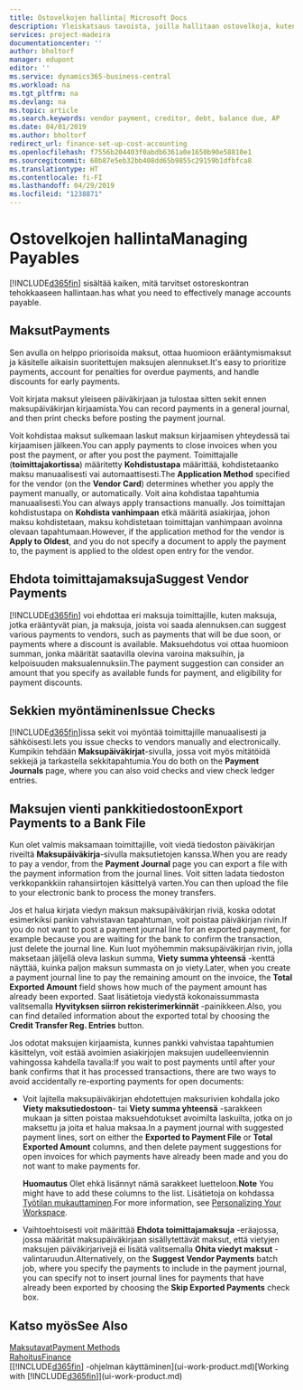 ```yaml
---
title: Ostovelkojen hallinta| Microsoft Docs
description: Yleiskatsaus tavoista, joilla hallitaan ostovelkoja, kuten toimittajamaksuja, lainoja, velkaa ja erääntyvää saldoa.
services: project-madeira
documentationcenter: ''
author: bholtorf
manager: edupont
editor: ''
ms.service: dynamics365-business-central
ms.workload: na
ms.tgt_pltfrm: na
ms.devlang: na
ms.topic: article
ms.search.keywords: vendor payment, creditor, debt, balance due, AP
ms.date: 04/01/2019
ms.author: bholtorf
redirect_url: finance-set-up-cost-accounting
ms.openlocfilehash: f7556b204403f0abdb6361a0e1650b90e58810e1
ms.sourcegitcommit: 60b87e5eb32bb408dd65b9855c29159b1dfbfca8
ms.translationtype: HT
ms.contentlocale: fi-FI
ms.lasthandoff: 04/29/2019
ms.locfileid: "1238871"
---
```

# <a name="managing-payables"></a><span data-ttu-id="72702-103">Ostovelkojen hallinta</span><span class="sxs-lookup"><span data-stu-id="72702-103">Managing Payables</span></span>
[!INCLUDE[d365fin](includes/d365fin_md.md)] <span data-ttu-id="72702-104">sisältää kaiken, mitä tarvitset ostoreskontran tehokkaaseen hallintaan.</span><span class="sxs-lookup"><span data-stu-id="72702-104">has what you need to effectively manage accounts payable.</span></span>  

## <a name="payments"></a><span data-ttu-id="72702-105">Maksut</span><span class="sxs-lookup"><span data-stu-id="72702-105">Payments</span></span>
<span data-ttu-id="72702-106">Sen avulla on helppo priorisoida maksut, ottaa huomioon erääntymismaksut ja käsitelle aikaisin suoritettujen maksujen alennukset.</span><span class="sxs-lookup"><span data-stu-id="72702-106">It's easy to prioritize payments, account for penalties for overdue payments, and handle discounts for early payments.</span></span>

<span data-ttu-id="72702-107">Voit kirjata maksut yleiseen päiväkirjaan ja tulostaa sitten sekit ennen maksupäiväkirjan kirjaamista.</span><span class="sxs-lookup"><span data-stu-id="72702-107">You can record payments in a general journal, and then print checks before posting the payment journal.</span></span>

<span data-ttu-id="72702-108">Voit kohdistaa maksut sulkemaan laskut maksun kirjaamisen yhteydessä tai kirjaamisen jälkeen.</span><span class="sxs-lookup"><span data-stu-id="72702-108">You can apply payments to close invoices when you post the payment, or after you post the payment.</span></span> <span data-ttu-id="72702-109">Toimittajalle (**toimittajakortissa**) määritetty **Kohdistustapa** määrittää, kohdistetaanko maksu manuaalisesti vai automaattisesti.</span><span class="sxs-lookup"><span data-stu-id="72702-109">The **Application Method** specified for the vendor (on the **Vendor Card**) determines whether you apply the payment manually, or automatically.</span></span> <span data-ttu-id="72702-110">Voit aina kohdistaa tapahtumia manuaalisesti.</span><span class="sxs-lookup"><span data-stu-id="72702-110">You can always apply transactions manually.</span></span> <span data-ttu-id="72702-111">Jos toimittajan kohdistustapa on **Kohdista vanhimpaan** etkä määritä asiakirjaa, johon maksu kohdistetaan, maksu kohdistetaan toimittajan vanhimpaan avoinna olevaan tapahtumaan.</span><span class="sxs-lookup"><span data-stu-id="72702-111">However, if the application method for the vendor is **Apply to Oldest**, and you do not specify a document to apply the payment to, the payment is applied to the oldest open entry for the vendor.</span></span>

## <a name="suggest-vendor-payments"></a><span data-ttu-id="72702-112">Ehdota toimittajamaksuja</span><span class="sxs-lookup"><span data-stu-id="72702-112">Suggest Vendor Payments</span></span>
[!INCLUDE[d365fin](includes/d365fin_md.md)] <span data-ttu-id="72702-113">voi ehdottaa eri maksuja toimittajille, kuten maksuja, jotka erääntyvät pian, ja maksuja, joista voi saada alennuksen.</span><span class="sxs-lookup"><span data-stu-id="72702-113">can suggest various payments to vendors, such as payments that will be due soon, or payments where a discount is available.</span></span> <span data-ttu-id="72702-114">Maksuehdotus voi ottaa huomioon summan, jonka määrität saatavilla olevina varoina maksuihin, ja kelpoisuuden maksualennuksiin.</span><span class="sxs-lookup"><span data-stu-id="72702-114">The payment suggestion can consider an amount that you specify as available funds for payment, and eligibility for payment discounts.</span></span>

## <a name="issue-checks"></a><span data-ttu-id="72702-115">Sekkien myöntäminen</span><span class="sxs-lookup"><span data-stu-id="72702-115">Issue Checks</span></span>
[!INCLUDE[d365fin](includes/d365fin_md.md)]<span data-ttu-id="72702-116">issa sekit voi myöntää toimittajille manuaalisesti ja sähköisesti.</span><span class="sxs-lookup"><span data-stu-id="72702-116">lets you issue checks to vendors manually and electronically.</span></span> <span data-ttu-id="72702-117">Kumpikin tehdään **Maksupäiväkirjat**-sivulla, jossa voit myös mitätöidä sekkejä ja tarkastella sekkitapahtumia.</span><span class="sxs-lookup"><span data-stu-id="72702-117">You do both on the **Payment Journals** page, where you can also void checks and view check ledger entries.</span></span>

## <a name="export-payments-to-a-bank-file"></a><span data-ttu-id="72702-118">Maksujen vienti pankkitiedostoon</span><span class="sxs-lookup"><span data-stu-id="72702-118">Export Payments to a Bank File</span></span>
<span data-ttu-id="72702-119">Kun olet valmis maksamaan toimittajille, voit viedä tiedoston päiväkirjan riveiltä **Maksupäiväkirja**-sivulla maksutietojen kanssa.</span><span class="sxs-lookup"><span data-stu-id="72702-119">When you are ready to pay a vendor, from the **Payment Journal** page you can export a file with the payment information from the journal lines.</span></span> <span data-ttu-id="72702-120">Voit sitten ladata tiedoston verkkopankkiin rahansiirtojen käsittelyä varten.</span><span class="sxs-lookup"><span data-stu-id="72702-120">You can then upload the file to your electronic bank to process the money transfers.</span></span>

<span data-ttu-id="72702-121">Jos et halua kirjata viedyn maksun maksupäiväkirjan riviä, koska odotat esimerkiksi pankin vahvistavan tapahtuman, voit poistaa päiväkirjan rivin.</span><span class="sxs-lookup"><span data-stu-id="72702-121">If you do not want to post a payment journal line for an exported payment, for example because you are waiting for the bank to confirm the transaction, just delete the journal line.</span></span> <span data-ttu-id="72702-122">Kun luot myöhemmin maksupäiväkirjan rivin, jolla maksetaan jäljellä oleva laskun summa, **Viety summa yhteensä** -kenttä näyttää, kuinka paljon maksun summasta on jo viety.</span><span class="sxs-lookup"><span data-stu-id="72702-122">Later, when you create a payment journal line to pay the remaining amount on the invoice, the **Total Exported Amount** field shows how much of the payment amount has already been exported.</span></span> <span data-ttu-id="72702-123">Saat lisätietoja viedystä kokonaissummasta valitsemalla **Hyvityksen siirron rekisterimerkinnät** -painikkeen.</span><span class="sxs-lookup"><span data-stu-id="72702-123">Also, you can find detailed information about the exported total by choosing the **Credit Transfer Reg. Entries** button.</span></span>

<span data-ttu-id="72702-124">Jos odotat maksujen kirjaamista, kunnes pankki vahvistaa tapahtumien käsittelyn, voit estää avoimien asiakirjojen maksujen uudelleenviennin vahingossa kahdella tavalla:</span><span class="sxs-lookup"><span data-stu-id="72702-124">If you wait to post payments until after your bank confirms that it has processed transactions, there are two ways to avoid accidentally re-exporting payments for open documents:</span></span>  

* <span data-ttu-id="72702-125">Voit lajitella maksupäiväkirjan ehdotettujen maksurivien kohdalla joko **Viety maksutiedostoon**- tai **Viety summa yhteensä** -sarakkeen mukaan ja sitten poistaa maksuehdotukset avoimilta laskuilta, jotka on jo maksettu ja joita et halua maksaa.</span><span class="sxs-lookup"><span data-stu-id="72702-125">In a payment journal with suggested payment lines, sort on either the **Exported to Payment File** or **Total Exported Amount** columns, and then delete payment suggestions for open invoices for which payments have already been made and you do not want to make payments for.</span></span>

    <span data-ttu-id="72702-126">**Huomautus** Olet ehkä lisännyt nämä sarakkeet luetteloon.</span><span class="sxs-lookup"><span data-stu-id="72702-126">**Note** You might have to add these columns to the list.</span></span> <span data-ttu-id="72702-127">Lisätietoja on kohdassa [Työtilan mukauttaminen](ui-personalization-user.md).</span><span class="sxs-lookup"><span data-stu-id="72702-127">For more information, see [Personalizing Your Workspace](ui-personalization-user.md).</span></span>  
* <span data-ttu-id="72702-128">Vaihtoehtoisesti voit määrittää **Ehdota toimittajamaksuja** -eräajossa, jossa määrität maksupäiväkirjaan sisällytettävät maksut, että vietyjen maksujen päiväkirjarivejä ei lisätä valitsemalla **Ohita viedyt maksut** -valintaruudun.</span><span class="sxs-lookup"><span data-stu-id="72702-128">Alternatively, on the **Suggest Vendor Payments** batch job, where you specify the payments to include in the payment journal, you can specify not to insert journal lines for payments that have already been exported by choosing the **Skip Exported Payments** check box.</span></span>

## <a name="see-also"></a><span data-ttu-id="72702-129">Katso myös</span><span class="sxs-lookup"><span data-stu-id="72702-129">See Also</span></span>
[<span data-ttu-id="72702-130">Maksutavat</span><span class="sxs-lookup"><span data-stu-id="72702-130">Payment Methods</span></span>](finance-payment-methods.md)  
[<span data-ttu-id="72702-131">Rahoitus</span><span class="sxs-lookup"><span data-stu-id="72702-131">Finance</span></span>](finance.md)  
<span data-ttu-id="72702-132">[[!INCLUDE[d365fin](includes/d365fin_md.md)] -ohjelman käyttäminen](ui-work-product.md)</span><span class="sxs-lookup"><span data-stu-id="72702-132">[Working with [!INCLUDE[d365fin](includes/d365fin_md.md)]](ui-work-product.md)</span></span>
